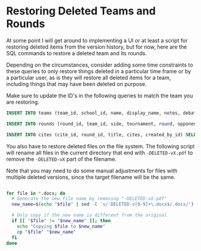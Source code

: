 # Restoring Deleted Teams and Rounds

At some point I will get around to implementing a UI or at least a script for restoring deleted items from the version history, but for now, here are the SQL commands to restore a deleted team and its rounds.

Depending on the circumstances, consider adding some time constraints to these queries to only restore things deleted in a particular time frame or by a particular user, as is they will restore all deleted items for a team, including things that may have been deleted on purpose.

Make sure to update the ID's in the following queries to match the team you are restoring.

```sql
INSERT INTO teams (team_id, school_id, name, display_name, notes, debater1_first, debater1_last, debater2_first, debater2_last, created_by_id) SELECT team_id, school_id, name, display_name, notes, debater1_first, debater1_last, debater2_first, debater2_last, <id_of_last_legitimate_user> FROM teams_history where team_id = <team_id> and version = 8;

INSERT INTO rounds (round_id, team_id, side, tournament, round, opponent, judge, report, opensource, video, tourn_id, created_by_id) SELECT round_id, team_id, side, tournament, round, opponent, judge, report, opensource, video, tourn_id, created_by_id FROM rounds_history WHERE team_id = <team_id> AND event = 'delete';

INSERT INTO cites (cite_id, round_id, title, cites, created_by_id) SELECT cite_id, round_id, title, cites, created_by_id FROM cites_history WHERE round_id IN (SELECT DISTINCT round_id FROM rounds_history where team_id = <team_id> and event = 'delete') AND event = 'delete';
```

You also have to restore deleted files on the file system. The following script will rename all files in the current directory that end with `-DELETED-vX.pdf` to remove the `-DELETED-vX` part of the filename.

Note that you may need to do some manual adjustments for files with multiple deleted versions, since the target filename will be the same.

```sh

for file in *.docx; do
  # Generate the new file name by removing "-DELETED-vX.pdf"
  new_name=$(echo "$file" | sed -E 's/-DELETED-v[0-9]+\.docx$/.docx/')

  # Only copy if the new name is different from the original
  if [[ "$file" != "$new_name" ]]; then
    echo "Copying $file to $new_name"
    cp "$file" "$new_name"
  fi
done
```